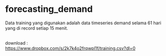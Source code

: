 # forecasting_demand

Data training yang digunakan adalah data timeseries demand selama 61 hari yang di record setiap 15 menit.<br><br>

download : <br>
https://www.dropbox.com/s/2k7k4o2frqwpl1f/training.csv?dl=0
